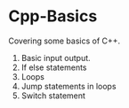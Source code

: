 # Cpp-Basics
Covering some basics of C++.
1. Basic input output. 
2. If else statements
3. Loops
4. Jump statements in loops
5. Switch statement
